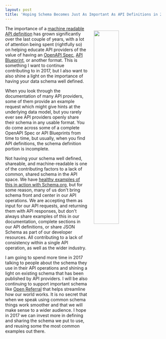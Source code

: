 ```yaml
---
layout: post
title: 'Hoping Schema Becomes Just As Important As API Definitions in 2017'
---
```

<p><img style="padding: 15px;" src="http://kinlane-productions.s3.amazonaws.com/api_evangelist_site/blog/schema_starburst.png" alt="" width="40%" align="right" /></p>
<p>The importance of a <a href="http://definitions.apievangelist.com/">machine readable API definition</a> has grown significantly over the last couple of years, with a lot of attention being spent (rightfully so) on helping educate API providers of the value of having an <a href="https://github.com/OAI/OpenAPI-Specification">OpenAPI Spec</a>, <a href="https://apiblueprint.org/">API Blueprint</a>, or another format. This is something I want to continue contributing to in 2017, but I also want to also shine a light on the importance of having your data schema well defined.</p>
<p>When you look through the documentation of many API providers, some of them provide an example request which might give hints at the underlying data model, but you rarely ever see API providers openly share their schema in any usable format. You do come across some of a complete OpenAPI Spec or API Blueprints from time to time, but usually, when you find API definitions, the schema definition portion is incomplete.&nbsp;</p>
<p>Not having your schema well defined, shareable, and machine-readable is one of the contributing factors to a lack of common, shared schema in the API space. We have <a href="http://schema.org/">healthy examples of this in action with Schema.org</a>, but for some reason, many of us don't bring schema front and center in our API operations. We are accepting them as input for our API requests, and returning them with API responses, but don't always share examples of this in our documentation, complete sections in our API definitions, or share JSON Schema as part of our developer resources. All contributing to a lack of consistency within a single API operation, as well as the wider industry.</p>
<p>I am going to spend more time in 2017 talking to people about the schema they use in their API operations and shining a light on existing schema that has been published by API providers. I will be also continuing to support important schema like <a href="https://openreferral.org/">Open Referral</a> that helps streamline how our world works. It is no secret that when we speak using common schema things work smoother and that we will make sense to a wider audience. I hope in 2017 we can invest more in defining and sharing the schema we put to use, and reusing some the most common examples out there.</p>